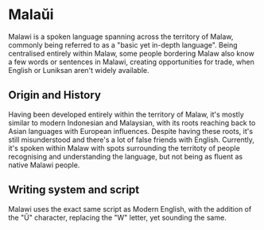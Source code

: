 # Malaŭi

Malawi is a spoken language spanning across the territory of Malaw, commonly being referred to as a "basic yet in-depth language". Being centralised entirely within Malaw, some people bordering Malaw also know a few words or sentences in Malawi, creating opportunities for trade, when English or Luniksan aren't widely available. 


## Origin and History
Having been developed entirely within the territory of Malaw, it's mostly similar to modern Indonesian and Malaysian, with its roots reaching back to Asian languages with European influences. Despite having these roots, it's still misunderstood and there's a lot of false friends with English. Currently, it's spoken within Malaw with spots surrounding the territoty of people recognising and understanding the language, but not being as fluent as native Malawi people. 


## Writing system and script

Malawi uses the exact same script as Modern English, with the addition of the "Ŭ" character, replacing the "W" letter, yet sounding the same. 